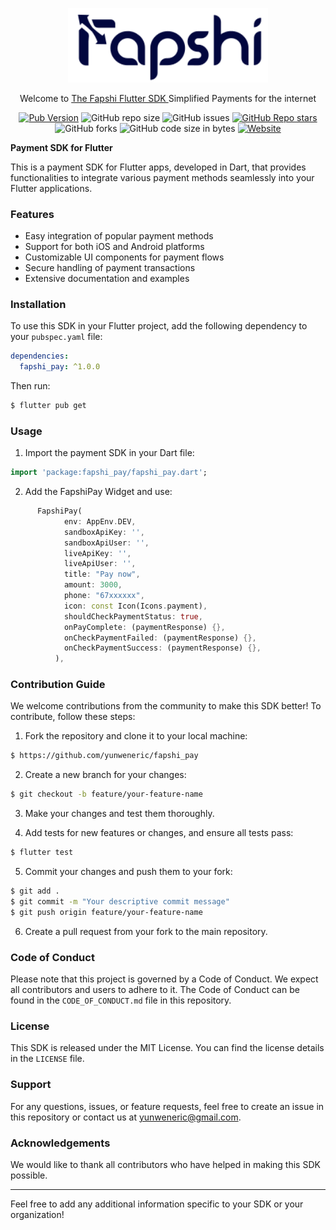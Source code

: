 <p align="center">
  <a href="https://fapshi.com/" target="blank"><img src="https://raw.githubusercontent.com/yunweneric/fapshi_pay/0b495ab0ba7d22d6093b02f7fcc24f0300f686cf/fapshi.svg" width="320" alt="Fapshi Logo" /></a>
</p>
  <p align="center">Welcome to <a href="https://fapshi.com/" target="_blank"> The Fapshi Flutter SDK </a>Simplified Payments for the internet</p>
    <p align="center">
<a href="https://github.com/yunweneric/fapshi_pay" target="_blank"><img alt="Pub Version" src="https://img.shields.io/pub/v/pay_unit_sdk?color=%233F51B5&style=for-the-badge" ></a>
<a><img alt="GitHub repo size" src="https://img.shields.io/github/repo-size/yunweneric/fapshi_pay?color=%233F51B5&style=for-the-badge"></a>
<a><img alt="GitHub issues" src="https://img.shields.io/github/issues-raw/yunweneric/fapshi_pay?color=%233F51B5&style=for-the-badge"></a>
<a href="" target="_blank"><img alt="GitHub Repo stars" src="https://img.shields.io/github/stars/yunweneric/fapshi_pay?color=%233F51B5&style=for-the-badge"></a>
<a><img alt="GitHub forks" src="https://img.shields.io/github/forks/yunweneric/fapshi_pay?color=%233F51B5&style=for-the-badge"></a>
<a><img alt="GitHub code size in bytes" src="https://img.shields.io/github/languages/code-size/yunweneric/fapshi_pay?color=%233F51B5&style=for-the-badge"></a>
<a href = "https://fapshi.com/"><img alt="Website" src="https://img.shields.io/website?color=%233F51B5&style=for-the-badge&up_color=3F51B5&up_message=Visit%20us&url=https%3A%2F%2Fpayunit.net%2Fdocs%2F"></a>

</p>

**Payment SDK for Flutter**

This is a payment SDK for Flutter apps, developed in Dart, that provides functionalities to integrate various payment methods seamlessly into your Flutter applications.

### Features

- Easy integration of popular payment methods
- Support for both iOS and Android platforms
- Customizable UI components for payment flows
- Secure handling of payment transactions
- Extensive documentation and examples

### Installation

To use this SDK in your Flutter project, add the following dependency to your `pubspec.yaml` file:

```yaml
dependencies:
  fapshi_pay: ^1.0.0
```

Then run:

```bash
$ flutter pub get
```

### Usage

1. Import the payment SDK in your Dart file:

```dart
import 'package:fapshi_pay/fapshi_pay.dart';
```

2. Add the FapshiPay Widget and use:

```dart
      FapshiPay(
            env: AppEnv.DEV,
            sandboxApiKey: '',
            sandboxApiUser: '',
            liveApiKey: '',
            liveApiUser: '',
            title: "Pay now",
            amount: 3000,
            phone: "67xxxxxx",
            icon: const Icon(Icons.payment),
            shouldCheckPaymentStatus: true,
            onPayComplete: (paymentResponse) {},
            onCheckPaymentFailed: (paymentResponse) {},
            onCheckPaymentSuccess: (paymentResponse) {},
          ),
```

### Contribution Guide

We welcome contributions from the community to make this SDK better! To contribute, follow these steps:

1. Fork the repository and clone it to your local machine:

```bash
$ https://github.com/yunweneric/fapshi_pay
```

2. Create a new branch for your changes:

```bash
$ git checkout -b feature/your-feature-name
```

3. Make your changes and test them thoroughly.

4. Add tests for new features or changes, and ensure all tests pass:

```bash
$ flutter test
```

5. Commit your changes and push them to your fork:

```bash
$ git add .
$ git commit -m "Your descriptive commit message"
$ git push origin feature/your-feature-name
```

6. Create a pull request from your fork to the main repository.

### Code of Conduct

Please note that this project is governed by a Code of Conduct. We expect all contributors and users to adhere to it. The Code of Conduct can be found in the `CODE_OF_CONDUCT.md` file in this repository.

### License

This SDK is released under the MIT License. You can find the license details in the `LICENSE` file.

### Support

For any questions, issues, or feature requests, feel free to create an issue in this repository or contact us at yunweneric@gmail.com.

### Acknowledgements

We would like to thank all contributors who have helped in making this SDK possible.

---

Feel free to add any additional information specific to your SDK or your organization!

